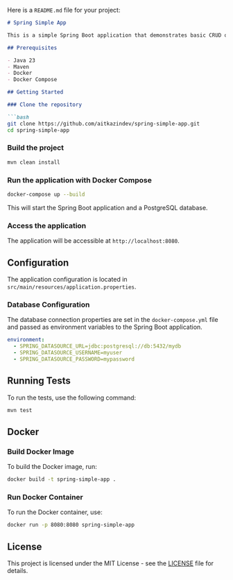 Here is a `README.md` file for your project:

```markdown
# Spring Simple App

This is a simple Spring Boot application that demonstrates basic CRUD operations with a PostgreSQL database.

## Prerequisites

- Java 23
- Maven
- Docker
- Docker Compose

## Getting Started

### Clone the repository

```bash
git clone https://github.com/aitkazindev/spring-simple-app.git
cd spring-simple-app
```

### Build the project

```bash
mvn clean install
```

### Run the application with Docker Compose

```bash
docker-compose up --build
```

This will start the Spring Boot application and a PostgreSQL database.

### Access the application

The application will be accessible at `http://localhost:8080`.

## Configuration

The application configuration is located in `src/main/resources/application.properties`.

### Database Configuration

The database connection properties are set in the `docker-compose.yml` file and passed as environment variables to the Spring Boot application.

```yaml
environment:
  - SPRING_DATASOURCE_URL=jdbc:postgresql://db:5432/mydb
  - SPRING_DATASOURCE_USERNAME=myuser
  - SPRING_DATASOURCE_PASSWORD=mypassword
```

## Running Tests

To run the tests, use the following command:

```bash
mvn test
```

## Docker

### Build Docker Image

To build the Docker image, run:

```bash
docker build -t spring-simple-app .
```

### Run Docker Container

To run the Docker container, use:

```bash
docker run -p 8080:8080 spring-simple-app
```

## License

This project is licensed under the MIT License - see the [LICENSE](LICENSE) file for details.
```
